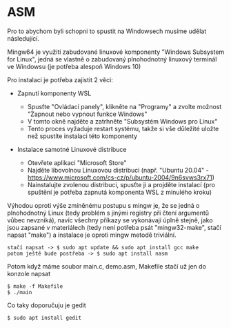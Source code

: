 # ASM

Pro to abychom byli schopni to spustit na Windowsech musíme udělat následující.

Mingw64 je využití zabudované linuxové komponenty "Windows Subsystem for Linux", jedná se vlastně o zabudovaný plnohodnotný linuxový terminál ve Windowsu (je potřeba alespoň Windows 10)

Pro instalaci je potřeba zajistit 2 věci:
 - Zapnutí komponenty WSL
   - Spusťte "Ovládací panely", klikněte na "Programy" a zvolte možnost "Zapnout nebo vypnout funkce Windows"
   - V tomto okně najděte a zatrhněte "Subsystém Windows pro Linux"
   - Tento proces vyžaduje restart systému, takže si vše důležité uložte než spustíte instalaci této komponenty

 - Instalace samotné Linuxové distribuce
   - Otevřete aplikaci "Microsoft Store"
   - Najděte libovolnou Linuxovou distribuci (např. "Ubuntu 20.04" - https://www.microsoft.com/cs-cz/p/ubuntu-2004/9n6svws3rx71)
   - Nainstalujte zvolenou distribuci, spusťte ji a projděte instalací (pro spuštění je potřeba zapnutá komponenta WSL z minulého kroku)

Výhodou oproti výše zmíněnému postupu s mingw je, že se jedná o plnohodnotný Linux (tedy problém s jinými registry při čtení argumentů vůbec nevzniká), navíc všechny příkazy se vykonávají úplně stejně, jako jsou zapsané v materiálech (tedy není potřeba psát "mingw32-make", stačí napsat "make") a instalace je oproti mingw metodě triviální.

    stačí napsat -> $ sudo apt update && sudo apt install gcc make
    potom ještě bude postřeba -> $ sudo apt install nasm
Potom když máme soubor main.c, demo.asm, Makefile stačí už jen do konzole napsat
    
    $ make -f Makefile
    $ ./main

Co taky doporučuju je gedit

    $ sudo apt install gedit
